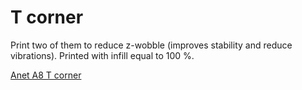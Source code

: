 # T corner

Print two of them to reduce z-wobble (improves stability and reduce vibrations). Printed with infill equal to 100 %.

[Anet A8 T corner](https://www.thingiverse.com/thing:1672959)
